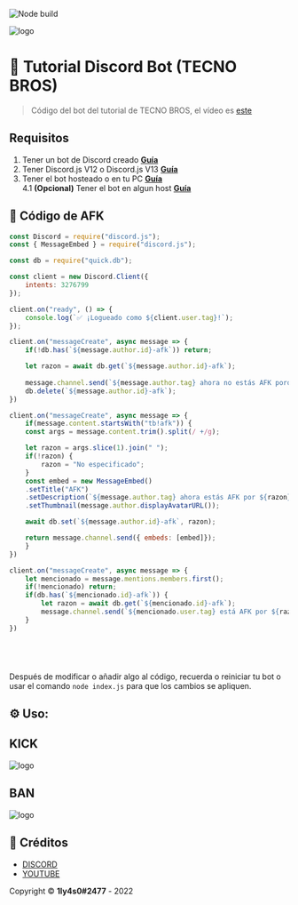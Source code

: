 ![Node build](https://github.com/eritislami/evobot/actions/workflows/node.yml/badge.svg)

![logo](https://cdn.discordapp.com/attachments/933698201486237716/947555143795228682/Diseno_sin_titulo_22.png)

# 🤖 Tutorial Discord Bot (TECNO BROS)
> Código del bot del tutorial de TECNO BROS, el vídeo es [este](https://youtu.be/5Rn375Uzh4c)
## Requisitos

1. Tener un bot de Discord creado **[Guía](https://www.youtube.com/watch?v=qXev2kf-q_0)**
2. Tener Discord.js V12 o Discord.js V13 **[Guía](https://www.youtube.com/watch?v=qXev2kf-q_0)**
3. Tener el bot hosteado o en tu PC **[Guía](https://www.youtube.com/watch?v=0MkVTtLoMiI)**  
4.1 **(Opcional)** Tener el bot en algun host **[Guía](https://www.youtube.com/watch?v=0MkVTtLoMiI)**

## 🚀 Código de AFK

```js
const Discord = require("discord.js");
const { MessageEmbed } = require("discord.js");

const db = require("quick.db");

const client = new Discord.Client({
    intents: 3276799
});

client.on("ready", () => {
    console.log(`✅ ¡Logueado como ${client.user.tag}!`);
});

client.on("messageCreate", async message => {
    if(!db.has(`${message.author.id}-afk`)) return;

    let razon = await db.get(`${message.author.id}-afk`);
   
    message.channel.send(`${message.author.tag} ahora no estás AFK porque has vuelto, la razón era: ${razon}`);
    db.delete(`${message.author.id}-afk`);
})

client.on("messageCreate", async message => {
    if(message.content.startsWith("tb!afk")) {
    const args = message.content.trim().split(/ +/g);

    let razon = args.slice(1).join(" ");
    if(!razon) {
        razon = "No especificado";
    }
    const embed = new MessageEmbed()
    .setTitle("AFK")
    .setDescription(`${message.author.tag} ahora estás AFK por ${razon}`)
    .setThumbnail(message.author.displayAvatarURL());

    await db.set(`${message.author.id}-afk`, razon);

    return message.channel.send({ embeds: [embed]});
    }
})

client.on("messageCreate", async message => {
    let mencionado = message.mentions.members.first();
    if(!mencionado) return;
    if(db.has(`${mencionado.id}-afk`)) {
        let razon = await db.get(`${mencionado.id}-afk`);
        message.channel.send(`${mencionado.user.tag} está AFK por ${razon}`);
    }
})






```
Después de modificar o añadir algo al código, recuerda o reiniciar tu bot o usar el comando `node index.js` para que los cambios se apliquen.

## ⚙️ Uso:

## KICK
![logo](https://cdn.discordapp.com/attachments/933698201486237716/1014627380070981632/unknown.png)




## BAN
![logo](https://cdn.discordapp.com/attachments/933698201486237716/947561623982329936/unknown.png)

## 📝 Créditos
* [DISCORD](https://discord.gg/tecnobros)
* [YOUTUBE](https://youtube.com/tecnobros)

Copyright © **1ly4s0#2477** - 2022
